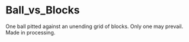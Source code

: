 # Ball_vs_Blocks
One ball pitted against an unending grid of blocks. Only one may prevail. Made in processing.
